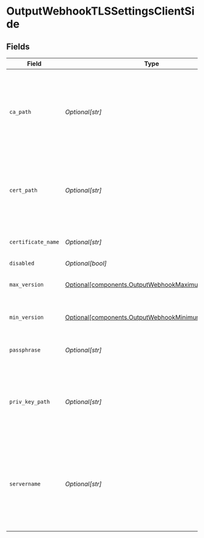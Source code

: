 # OutputWebhookTLSSettingsClientSide


## Fields

| Field                                                                                                             | Type                                                                                                              | Required                                                                                                          | Description                                                                                                       |
| ----------------------------------------------------------------------------------------------------------------- | ----------------------------------------------------------------------------------------------------------------- | ----------------------------------------------------------------------------------------------------------------- | ----------------------------------------------------------------------------------------------------------------- |
| `ca_path`                                                                                                         | *Optional[str]*                                                                                                   | :heavy_minus_sign:                                                                                                | Path on client in which to find CA certificates to verify the server's cert. PEM format. Can reference $ENV_VARS. |
| `cert_path`                                                                                                       | *Optional[str]*                                                                                                   | :heavy_minus_sign:                                                                                                | Path on client in which to find certificates to use. PEM format. Can reference $ENV_VARS.                         |
| `certificate_name`                                                                                                | *Optional[str]*                                                                                                   | :heavy_minus_sign:                                                                                                | The name of the predefined certificate.                                                                           |
| `disabled`                                                                                                        | *Optional[bool]*                                                                                                  | :heavy_minus_sign:                                                                                                | N/A                                                                                                               |
| `max_version`                                                                                                     | [Optional[components.OutputWebhookMaximumTLSVersion]](../../models/components/outputwebhookmaximumtlsversion.md)  | :heavy_minus_sign:                                                                                                | Maximum TLS version to use when connecting                                                                        |
| `min_version`                                                                                                     | [Optional[components.OutputWebhookMinimumTLSVersion]](../../models/components/outputwebhookminimumtlsversion.md)  | :heavy_minus_sign:                                                                                                | Minimum TLS version to use when connecting                                                                        |
| `passphrase`                                                                                                      | *Optional[str]*                                                                                                   | :heavy_minus_sign:                                                                                                | Passphrase to use to decrypt private key.                                                                         |
| `priv_key_path`                                                                                                   | *Optional[str]*                                                                                                   | :heavy_minus_sign:                                                                                                | Path on client in which to find the private key to use. PEM format. Can reference $ENV_VARS.                      |
| `servername`                                                                                                      | *Optional[str]*                                                                                                   | :heavy_minus_sign:                                                                                                | Server name for the SNI (Server Name Indication) TLS extension. It must be a host name, and not an IP address.    |